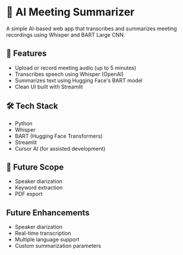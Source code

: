 # 📝 AI Meeting Summarizer

A simple AI-based web app that transcribes and summarizes meeting recordings using Whisper and BART Large CNN.

## 🔧 Features
- Upload or record meeting audio (up to 5 minutes)
- Transcribes speech using Whisper (OpenAI)
- Summarizes text using Hugging Face's BART model
- Clean UI built with Streamlit

## 🛠️ Tech Stack
- Python
- Whisper
- BART (Hugging Face Transformers)
- Streamlit
- Cursor AI (for assisted development)

## 🧠 Future Scope
- Speaker diarization
- Keyword extraction
- PDF export

## Future Enhancements
- Speaker diarization
- Real-time transcription
- Multiple language support
- Custom summarization parameters 
